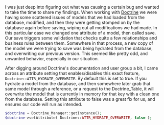 I was just deep into figuring out what was causing a certain bug and wanted to take the time to share my findings.  When working with [Doctrine][] we were having some scattered issues of models that we had loaded from the database, modified, and then they were getting stomped on by the database again before saving, wiping out all modifications we had made.  In this particular case we changed one attribute of a model, then called save.  Our save triggers some validation that checks quite a few relationships and business rules between them.   Somewhere in that process, a new copy of the model we were trying to save was being hydrated from the database, and overwriting our previous version.  This seemed like pretty odd, and unwanted behavior, especially in our situation.

After digging around Doctrine's documentation and user group a bit, I came across an attribute setting that enables/disables this exact feature, ```Doctrine::ATTR_HYDRATE_OVERWRITE```.   By default this is set to true.  If you hydrate a model from the database, and then somewhere later grab that same model through a reference, or a request to the Doctrine_Table, it will overwrite the model that is currently in memory for that key with a clean one from the database.   Setting this attribute to false was a great fix for us, and ensures our code will run as intended.

```php
$doctrine = Doctrine_Manager::getInstance();
$doctrine->setAttribute( Doctrine::ATTR_HYDRATE_OVERWRITE, false );
```

[Doctrine]: http://doctrine-project.org
